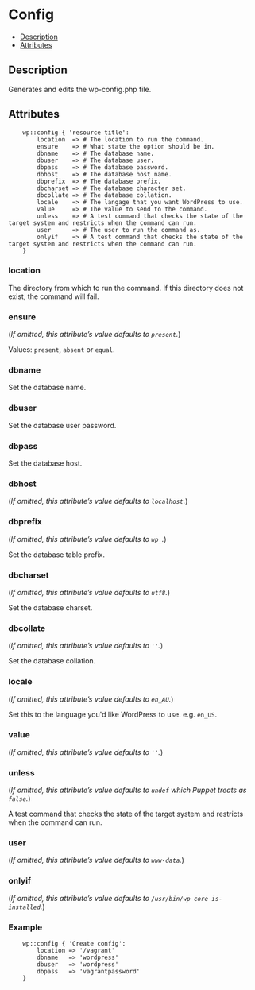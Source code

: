 # Config

* [Description](/classes/config.html#description)
* [Attributes](/classes/config.html#attributes)

## Description

Generates and edits the wp-config.php file.

## Attributes
```puppet
    wp::config { 'resource title':
        location  => # The location to run the command.
        ensure    => # What state the option should be in.
        dbname    => # The database name.
        dbuser    => # The database user.
        dbpass    => # The database password.
        dbhost    => # The database host name.
        dbprefix  => # The database prefix.
        dbcharset => # The database character set.
        dbcollate => # The database collation.
        locale    => # The langage that you want WordPress to use.
        value     => # The value to send to the command.
        unless    => # A test command that checks the state of the target system and restricts when the command can run.
        user      => # The user to run the command as.
        onlyif    => # A test command that checks the state of the target system and restricts when the command can run.
    }
```

### location

The directory from which to run the command. If this directory does not exist, the command will fail.

### ensure

(*If omitted, this attribute’s value defaults to `present`.*)

Values: `present`, `absent` or `equal`.

### dbname

Set the database name.

### dbuser

Set the database user password.

### dbpass

Set the database host.

### dbhost

(*If omitted, this attribute’s value defaults to `localhost`.*)

### dbprefix

(*If omitted, this attribute’s value defaults to `wp_`.*)

Set the database table prefix.

### dbcharset

(*If omitted, this attribute’s value defaults to `utf8`.*)

Set the database charset.

### dbcollate

(*If omitted, this attribute’s value defaults to `''`.*)

Set the database collation.

### locale

(*If omitted, this attribute’s value defaults to `en_AU`.*)

Set this to the language you'd like WordPress to use. e.g. `en_US`.

### value

(*If omitted, this attribute’s value defaults to `''`.*)

### unless

(*If omitted, this attribute’s value defaults to `undef` which Puppet treats as `false`.*)

A test command that checks the state of the target system and restricts when the command can run.

### user

(*If omitted, this attribute’s value defaults to `www-data`.*)

### onlyif

(*If omitted, this attribute’s value defaults to `/usr/bin/wp core is-installed`.*)

### Example

```puppet
    wp::config { 'Create config':
        location => '/vagrant'
        dbname   => 'wordpress'
        dbuser   => 'wordpress'
        dbpass   => 'vagrantpassword'
    }
```


